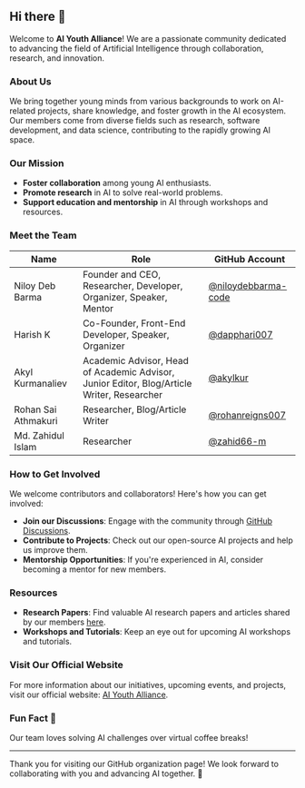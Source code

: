 ## Hi there 👋

Welcome to **AI Youth Alliance**! We are a passionate community dedicated to advancing the field of Artificial Intelligence through collaboration, research, and innovation.

### About Us

We bring together young minds from various backgrounds to work on AI-related projects, share knowledge, and foster growth in the AI ecosystem. Our members come from diverse fields such as research, software development, and data science, contributing to the rapidly growing AI space.

### Our Mission
- **Foster collaboration** among young AI enthusiasts.
- **Promote research** in AI to solve real-world problems.
- **Support education and mentorship** in AI through workshops and resources.

### Meet the Team

| Name                        | Role                                             | GitHub Account                                      |
|-----------------------------|--------------------------------------------------|-----------------------------------------------------|
| Niloy Deb Barma             | Founder and CEO, Researcher, Developer, Organizer, Speaker, Mentor | [@niloydebbarma-code](https://github.com/niloydebbarma-code) |
| Harish K                    | Co-Founder, Front-End Developer, Speaker, Organizer | [@dapphari007](https://github.com/dapphari007)      |
| Akyl Kurmanaliev            | Academic Advisor, Head of Academic Advisor, Junior Editor, Blog/Article Writer, Researcher | [@akylkur](https://github.com/akylkur)              |
| Rohan Sai Athmakuri         | Researcher, Blog/Article Writer                  | [@rohanreigns007](https://github.com/rohanreigns007) |
| Md. Zahidul Islam           | Researcher                                       | [@zahid66-m](https://github.com/zahid66-m)         |

### How to Get Involved

We welcome contributors and collaborators! Here's how you can get involved:
- **Join our Discussions**: Engage with the community through [GitHub Discussions](https://github.com/org/AI-Youth-Alliance/Discussions).
- **Contribute to Projects**: Check out our open-source AI projects and help us improve them.
- **Mentorship Opportunities**: If you're experienced in AI, consider becoming a mentor for new members.

### Resources

- **Research Papers**: Find valuable AI research papers and articles shared by our members [here](https://github.com/org/AI-Youth-Alliance/Research-Paper-Submission).
- **Workshops and Tutorials**: Keep an eye out for upcoming AI workshops and tutorials.

### Visit Our Official Website

For more information about our initiatives, upcoming events, and projects, visit our official website: [AI Youth Alliance](https://aiyouthalliance.tech/).

### Fun Fact 🍿
Our team loves solving AI challenges over virtual coffee breaks!

---

Thank you for visiting our GitHub organization page! We look forward to collaborating with you and advancing AI together. 🙌
